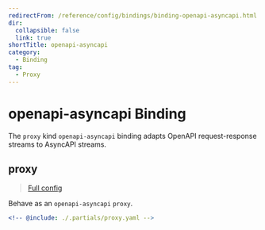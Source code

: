 ```yaml
---
redirectFrom: /reference/config/bindings/binding-openapi-asyncapi.html
dir:
  collapsible: false
  link: true
shortTitle: openapi-asyncapi
category:
  - Binding
tag:
  - Proxy
---
```


# openapi-asyncapi Binding

The `proxy` kind `openapi-asyncapi` binding adapts OpenAPI request-response streams to AsyncAPI streams.

## proxy

> [Full config](./proxy.md)

Behave as an `openapi-asyncapi` `proxy`.

```yaml {3}
<!-- @include: ./.partials/proxy.yaml -->
```
